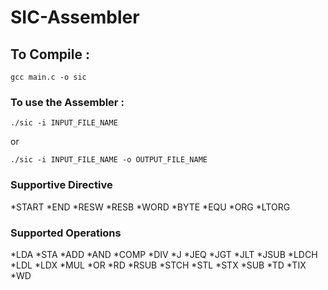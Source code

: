 # SIC-Assembler

## To Compile :
```
gcc main.c -o sic
```

### To use the Assembler :
```
./sic -i INPUT_FILE_NAME
```
or
```
./sic -i INPUT_FILE_NAME -o OUTPUT_FILE_NAME
```

### Supportive Directive

*START
*END
*RESW
*RESB
*WORD
*BYTE
*EQU
*ORG
*LTORG

### Supported Operations

*LDA
*STA
*ADD
*AND
*COMP
*DIV
*J
*JEQ
*JGT
*JLT
*JSUB
*LDCH
*LDL
*LDX
*MUL
*OR
*RD
*RSUB
*STCH
*STL
*STX
*SUB
*TD
*TIX
*WD